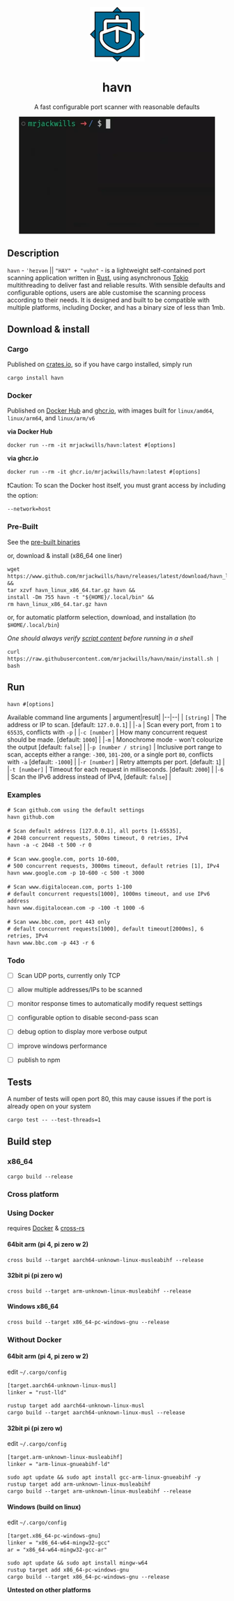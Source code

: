 <p align="center">
	<img src='./.github/logo.svg' width='125px' />
	<h1 align="center">havn</h1>
	<div align="center">A fast configurable port scanner with reasonable defaults</div>
</p>

<p align="center">
	<a href="https://raw.githubusercontent.com/mrjackwills/havn/main/.github/screen.webp" target='_blank' rel='noopener noreferrer'>
		<img src='.github/screen.webp' width='450px'/>
	</a>
</p>

## Description
`havn` - `ˈheɪvən` || `"HAY" + "vuhn"` - is a lightweight self-contained port scanning application written in <a href='https://www.rust-lang.org/' target='_blank' rel='noopener noreferrer'>Rust</a>,
using asynchronous <a href='https://github.com/tokio-rs/tokio' target='_blank' rel='noopener noreferrer'>Tokio</a> multithreading to deliver fast and reliable results.
With sensible defaults and configurable options, users are able customise the scanning process according to their needs.
It is designed and built to be compatible with multiple platforms, including Docker, and has a binary size of less than 1mb.


## Download & install

### Cargo
Published on <a href='https://www.crates.io/crates/havn' target='_blank' rel='noopener noreferrer'>crates.io</a>, so if you have cargo installed, simply run

```shell
cargo install havn
```

### Docker

Published on <a href='https://hub.docker.com/r/mrjackwills/havn' target='_blank' rel='noopener noreferrer'>Docker Hub</a> and <a href='https://ghcr.io/mrjackwills/havn' target='_blank' rel='noopener noreferrer'>ghcr.io</a>,
with images built for `linux/amd64`, `linux/arm64`, and `linux/arm/v6`

**via Docker Hub**
```shell
docker run --rm -it mrjackwills/havn:latest #[options]
```

**via ghcr.io**

```shell
docker run --rm -it ghcr.io/mrjackwills/havn:latest #[options]
```

❗Caution: To scan the Docker host itself, you must grant access by including the option:

```shell
--network=host
```

### Pre-Built
See the <a href="https://github.com/mrjackwills/havn/releases/latest" target='_blank' rel='noopener noreferrer'>pre-built binaries</a>

or, download & install (x86_64 one liner)

```shell
wget https://www.github.com/mrjackwills/havn/releases/latest/download/havn_linux_x86_64.tar.gz &&
tar xzvf havn_linux_x86_64.tar.gz havn &&
install -Dm 755 havn -t "${HOME}/.local/bin" &&
rm havn_linux_x86_64.tar.gz havn
```

or, for automatic platform selection, download, and installation (to `$HOME/.local/bin`)

*One should always verify <a href='https://raw.githubusercontent.com/mrjackwills/havn/main/install.sh' target='_blank' rel='noopener noreferrer'>script content</a> before running in a shell*

```shell
curl https://raw.githubusercontent.com/mrjackwills/havn/main/install.sh | bash
```
## Run

```shell
havn #[options]
```
Available command line arguments
| argument|result|
|--|--|
| ```[string]```			| The address or IP to scan. [default: `127.0.0.1`] |
|```-a```					| Scan every port, from `1` to `65535`, conflicts with `-p` |
|```-c [number]```			| How many concurrent request should be made. [default: `1000`] |
|```-m```					| Monochrome mode - won't colourize the output [default: `false`] |
|```-p [number / string]```	| Inclusive port range to scan, accepts either a range: `-300`, `101-200`, or a single port `80`, conflicts with `-a` [default: `-1000`] |
|```-r [number]```			| Retry attempts per port. [default: `1`] |
|```-t [number]```			| Timeout for each request in milliseconds. [default: `2000`] |
|```-6```					| Scan the IPv6 address instead of IPv4, [default: `false`] |

### Examples

```shell
# Scan github.com using the default settings
havn github.com

# Scan default address [127.0.0.1], all ports [1-65535],
# 2048 concurrent requests, 500ms timeout, 0 retries, IPv4
havn -a -c 2048 -t 500 -r 0

# Scan www.google.com, ports 10-600,
# 500 concurrent requests, 3000ms timeout, default retries [1], IPv4
havn www.google.com -p 10-600 -c 500 -t 3000 

# Scan www.digitalocean.com, ports 1-100
# default concurrent requests[1000], 1000ms timeout, and use IPv6 address
havn www.digitalocean.com -p -100 -t 1000 -6

# Scan www.bbc.com, port 443 only
# default concurrent requests[1000], default timeout[2000ms], 6 retries, IPv4
havn www.bbc.com -p 443 -r 6
```

### Todo

- [ ] Scan UDP ports, currently only TCP
- [ ] allow multiple addresses/IPs to be scanned
- [ ] monitor response times to automatically modify request settings
- [ ] configurable option to disable second-pass scan
- [ ] debug option to display more verbose output
- [ ] improve windows performance
- [ ] publish to npm


## Tests

A number of tests will open port 80, this may cause issues if the port is already open on your system

```shell
cargo test -- --test-threads=1
```

## Build step

### x86_64

```shell
cargo build --release
```

### Cross platform
### Using Docker
requires <a href='https://www.docker.com/' target='_blank' rel='noopener noreferrer'>Docker</a> & <a href='https://github.com/cross-rs/cross' target='_blank' rel='noopener noreferrer'>cross-rs</a>


#### 64bit arm (pi 4, pi zero w 2)

```shell
cross build --target aarch64-unknown-linux-musleabihf --release
```

#### 32bit pi (pi zero w)

```shell
cross build --target arm-unknown-linux-musleabihf --release
```

#### Windows x86_64

```shell
cross build --target x86_64-pc-windows-gnu --release
```

### Without Docker
#### 64bit arm (pi 4, pi zero w 2)
edit `~/.cargo/config`
```
[target.aarch64-unknown-linux-musl]
linker = "rust-lld"
```

```shell
rustup target add aarch64-unknown-linux-musl
cargo build --target aarch64-unknown-linux-musl --release
```
#### 32bit pi (pi zero w)

edit `~/.cargo/config`
```
[target.arm-unknown-linux-musleabihf]
linker = "arm-linux-gnueabihf-ld"
```

```shell
sudo apt update && sudo apt install gcc-arm-linux-gnueabihf -y
rustup target add arm-unknown-linux-musleabihf
cargo build --target arm-unknown-linux-musleabihf --release
```

#### Windows (build on linux)

edit `~/.cargo/config`
```
[target.x86_64-pc-windows-gnu]
linker = "x86_64-w64-mingw32-gcc"
ar = "x86_64-w64-mingw32-gcc-ar"
```

```shell
sudo apt update && sudo apt install mingw-w64
rustup target add x86_64-pc-windows-gnu
cargo build --target x86_64-pc-windows-gnu --release
```

**Untested on other platforms**